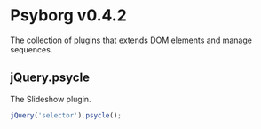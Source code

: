 # Psyborg v0.4.2

The collection of plugins that extends DOM elements and manage sequences.

## jQuery.psycle

The Slideshow plugin.

```javascript
jQuery('selector').psycle();
```